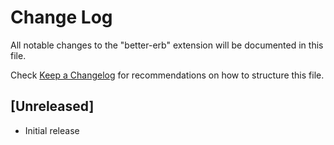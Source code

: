 # Change Log

All notable changes to the "better-erb" extension will be documented in this file.

Check [Keep a Changelog](http://keepachangelog.com/) for recommendations on how to structure this file.

## [Unreleased]

- Initial release